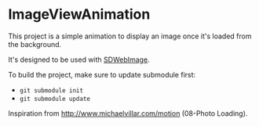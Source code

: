 ImageViewAnimation
==================

This project is a simple animation to display an image once it's loaded from the background.

It's designed to be used with [SDWebImage](https://github.com/rs/SDWebImage).

To build the project, make sure to update submodule first:

- `git submodule init`
- `git submodule update`

Inspiration from http://www.michaelvillar.com/motion (08-Photo Loading).
